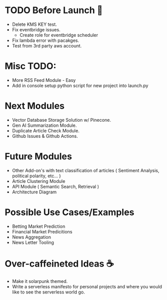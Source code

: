 # TODO Before Launch 🚀
* Delete KMS KEY test.             
* Fix eventbridge issues.
   * Create role for eventbridge scheduler
* Fix lambda error with pacakges. 
* Test from 3rd party aws account.

# Misc TODO:
* More RSS Feed Module - Easy
* Add in console setup python script for new project into launch.py

# Next Modules
* Vector Database Storage Solution w/ Pinecone.
* Gen AI Summarization Module.
* Duplicate Article Check Module.
* Github Issues & Github Actions.

# Future Modules
* Other Add-on's with text classification of articles ( Sentiment Analysis, political polarity, etc... )
* Article Clustering Module
* API Module ( Semantic Search, Retrieval )
* Architecture Diagram

# Possible Use Cases/Examples
* Betting Market Prediction
* Financial Market Predicitions
* News Aggregation
* News Letter Tooling

# Over-caffeineted Ideas ☕
* Make it solarpunk themed.
* Write a serverless manifesto for personal projects and where you would like to see the serverless world go.
